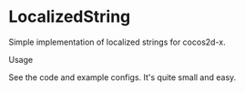 LocalizedString
===============

Simple implementation of localized strings for cocos2d-x.

Usage

See the code and example configs. It's quite small and easy.
